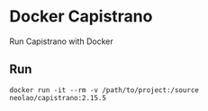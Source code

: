 Docker Capistrano
=================

Run Capistrano with Docker


Run
---

    docker run -it --rm -v /path/to/project:/source  neolao/capistrano:2.15.5


